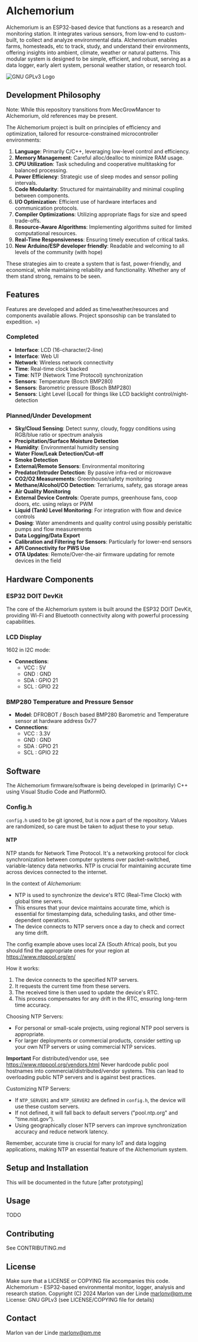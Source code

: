 # Alchemorium

Alchemorium is an ESP32-based device that functions as a research and monitoring station. It integrates various sensors, from low-end to custom-built, to collect and analyze environmental data. Alchemorium enables farms, homesteads, etc to track, study, and understand their environments, offering insights into ambient, climate, weather or natural patterns. This modular system is designed to be simple, efficient, and robust, serving as a data logger, early alert system, personal weather station, or research tool.

![GNU GPLv3 Logo](https://www.gnu.org/graphics/gplv3-with-text-136x68.png)

## Development Philosophy

Note: While this repository transitions from MecGrowMancer to Alchemorium, old references may be present.

The Alchemorium project is built on principles of efficiency and optimization, tailored for resource-constrained microcontroller environments:

1. **Language**: Primarily C/C++, leveraging low-level control and efficiency.
2. **Memory Management**: Careful alloc/dealloc to minimize RAM usage.
3. **CPU Utilization**: Task scheduling and cooperative multitasking for balanced processing.
4. **Power Efficiency**: Strategic use of sleep modes and sensor polling intervals.
5. **Code Modularity**: Structured for maintainability and minimal coupling between components.
6. **I/O Optimization**: Efficient use of hardware interfaces and communication protocols.
7. **Compiler Optimizations**: Utilizing appropriate flags for size and speed trade-offs.
8. **Resource-Aware Algorithms**: Implementing algorithms suited for limited computational resources.
9. **Real-Time Responsiveness**: Ensuring timely execution of critical tasks.
10. **New Arduino/ESP developer friendly**: Readable and welcoming to all levels of the community (with hope)

These strategies aim to create a system that is fast, power-friendly, and economical, while maintaining reliability and functionality. Whether any of them stand strong, remains to be seen.

## Features
Features are developed and added as time/weather/resources and components available allows. Project sponsoship can be translated to expedition. =)

### Completed
- **Interface**: LCD (16-character/2-line)
- **Interface**: Web UI
- **Network**: Wireless network connectivity
- **Time**: Real-time clock backed
- **Time**: NTP (Network Time Protocol) synchronization
- **Sensors**: Temperature (Bosch BMP280)
- **Sensors**: Barometric pressure (Bosch BMP280)
- **Sensors**: Light Level (Local) for things like LCD backlight control/night-detection

### Planned/Under Development
- **Sky/Cloud Sensing**: Detect sunny, cloudy, foggy conditions using RGB/blue ratio or spectrum analysis
- **Precipitation/Surface Moisture Detection**
- **Humidity**: Environmental humidity sensing
- **Water Flow/Leak Detection/Cut-off**
- **Smoke Detection**
- **External/Remote Sensors**: Environmental monitoring
- **Predator/Intruder Detection**: By passive infra-red or microwave
- **CO2/O2 Measurements**: Greenhouse/safety monitoring
- **Methane/Alcohol/CO Detection**: Terrariums, safety, gas storage areas
- **Air Quality Monitoring**
- **External Device Controls**: Operate pumps, greenhouse fans, coop doors, etc. using relays or PWM
- **Liquid (Tank) Level Monitoring**: For integration with flow and device controls
- **Dosing**: Water amendments and quality control using possibly peristaltic pumps and flow measurements
- **Data Logging/Data Export**
- **Calibration and Filtering for Sensors**: Particularly for lower-end sensors
- **API Connectivity for PWS Use**
- **OTA Updates**: Remote/Over-the-air firmware updating for remote devices in the field

## Hardware Components

### ESP32 DOIT DevKit

The core of the Alchemorium system is built around the ESP32 DOIT DevKit, providing Wi-Fi and Bluetooth connectivity along with powerful processing capabilities.

### LCD Display

1602 in I2C mode:
- **Connections**:
  - VCC	: 5V
  - GND : GND
  - SDA : GPIO 21
  - SCL : GPIO 22

### BMP280 Temperature and Pressure Sensor

- **Model**: DFROBOT / Bosch based BMP280 Barometric and Temperature sensor at hardware address 0x77
- **Connections**:
  - VCC : 3.3V
  - GND : GND
  - SDA : GPIO 21
  - SCL : GPIO 22

## Software

The Alchemorium firmware/software is being developed in (primarily) C++ using Visual Studio Code and PlatformIO.

### Config.h

`config.h` used to be git ignored, but is now a part of the repository. Values are randomized, so care must be taken to adjust these to your setup.

#### NTP

NTP stands for Network Time Protocol. It's a networking protocol for clock synchronization between computer systems over packet-switched, variable-latency data networks. NTP is crucial for maintaining accurate time across devices connected to the internet.

In the context of *Alchemorium*:
- NTP is used to synchronize the device's RTC (Real-Time Clock) with global time servers.
- This ensures that your device maintains accurate time, which is essential for timestamping data, scheduling tasks, and other time-dependent operations.
- The device connects to NTP servers once a day to check and correct any time drift.

The config example above uses local ZA (South Africa) pools, but you should find the appropriate ones for your region at https://www.ntppool.org/en/

How it works:
1. The device connects to the specified NTP servers.
2. It requests the current time from these servers.
3. The received time is then used to update the device's RTC.
4. This process compensates for any drift in the RTC, ensuring long-term time accuracy.

Choosing NTP Servers:
- For personal or small-scale projects, using regional NTP pool servers is appropriate.
- For larger deployments or commercial products, consider setting up your own NTP servers or using commercial NTP services.

**Important**
For distributed/vendor use, see https://www.ntppool.org/vendors.html
Never hardcode public pool hostnames into commercial/distributed/vendor systems. This can lead to overloading public NTP servers and is against best practices.

Customizing NTP Servers:
- If `NTP_SERVER1` and `NTP_SERVER2` are defined in `config.h`, the device will use these custom servers.
- If not defined, it will fall back to default servers ("pool.ntp.org" and "time.nist.gov").
- Using geographically closer NTP servers can improve synchronization accuracy and reduce network latency.

Remember, accurate time is crucial for many IoT and data logging applications, making NTP an essential feature of the Alchemorium system.

## Setup and Installation

This will be documented in the future [after prototyping]

## Usage

TODO

## Contributing

See CONTRIBUTING.md

## License

Make sure that a LICENSE or COPYING file accompanies this code.
Alchemorium - ESP32-based environmental monitor, logger, analysis and research station.
Copyright (C) 2024 Marlon van der Linde <marlonv@pm.me>
License: GNU GPLv3 (see LICENSE/COPYING file for details)

## Contact

Marlon van der Linde <marlonv@pm.me>

